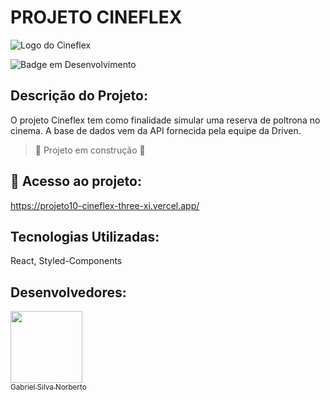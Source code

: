 # PROJETO CINEFLEX


![Logo do Cineflex](https://user-images.githubusercontent.com/45599563/205776829-d3f5d0ff-4eae-4516-b4ef-fc2856de1720.png)


![Badge em Desenvolvimento](https://img.shields.io/badge/Status-Conclu%C3%ADdo-green)


## Descrição do Projeto:
O projeto Cineflex tem como finalidade simular uma reserva de poltrona no cinema. A base de dados vem da API fornecida pela equipe da Driven.


> :construction: Projeto em construção :construction:


## 📁 Acesso ao projeto:
https://projeto10-cineflex-three-xi.vercel.app/


## Tecnologias Utilizadas:
React, Styled-Components


## Desenvolvedores:
[<img src="https://github.com/gsnorberto.png" width=115><br><sub>Gabriel Silva Norberto</sub>](https://github.com/gsnorberto) 
